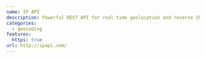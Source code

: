 ```yaml
---
name: IP API
description: Powerful REST API for real time geolocation and reverse IP lookup.
categories:
  - geocoding
features:
  https: true
url: http://ipapi.com/
---
```

